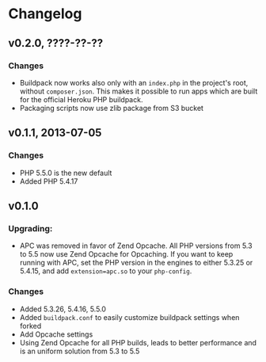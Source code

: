 # Changelog

## v0.2.0, ????-??-??

### Changes

* Buildpack now works also only with an `index.php` in the project's
  root, without `composer.json`. This makes it possible to run apps
  which are built for the official Heroku PHP buildpack.
* Packaging scripts now use zlib package from S3 bucket

## v0.1.1, 2013-07-05

### Changes

* PHP 5.5.0 is the new default
* Added PHP 5.4.17

## v0.1.0

### Upgrading:

* APC was removed in favor of Zend Opcache. All PHP versions from 5.3 to
  5.5 now use Zend Opcache for Opcaching. If you want to keep running
with APC, set the PHP version in the engines to either 5.3.25 or 5.4.15,
and add `extension=apc.so` to your `php-config`.

### Changes

* Added 5.3.26, 5.4.16, 5.5.0
* Added `buildpack.conf` to easily customize buildpack settings when
  forked
* Add Opcache settings
* Using Zend Opcache for all PHP builds, leads to better performance and
  is an uniform solution from 5.3 to 5.5
